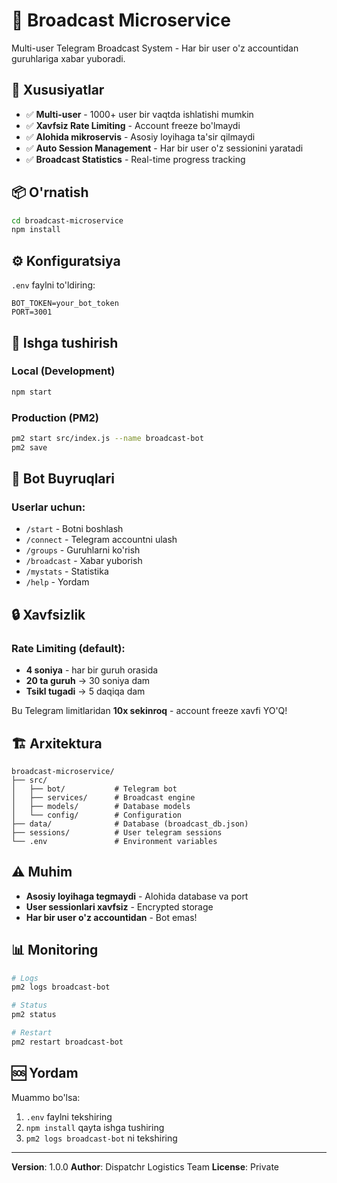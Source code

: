 # 📢 Broadcast Microservice

Multi-user Telegram Broadcast System - Har bir user o'z accountidan guruhlariga xabar yuboradi.

## 🚀 Xususiyatlar

- ✅ **Multi-user** - 1000+ user bir vaqtda ishlatishi mumkin
- ✅ **Xavfsiz Rate Limiting** - Account freeze bo'lmaydi
- ✅ **Alohida mikroservis** - Asosiy loyihaga ta'sir qilmaydi
- ✅ **Auto Session Management** - Har bir user o'z sessionini yaratadi
- ✅ **Broadcast Statistics** - Real-time progress tracking

## 📦 O'rnatish

```bash
cd broadcast-microservice
npm install
```

## ⚙️ Konfiguratsiya

`.env` faylni to'ldiring:

```env
BOT_TOKEN=your_bot_token
PORT=3001
```

## 🎯 Ishga tushirish

### Local (Development)
```bash
npm start
```

### Production (PM2)
```bash
pm2 start src/index.js --name broadcast-bot
pm2 save
```

## 📱 Bot Buyruqlari

### Userlar uchun:
- `/start` - Botni boshlash
- `/connect` - Telegram accountni ulash
- `/groups` - Guruhlarni ko'rish
- `/broadcast` - Xabar yuborish
- `/mystats` - Statistika
- `/help` - Yordam

## 🔒 Xavfsizlik

### Rate Limiting (default):
- **4 soniya** - har bir guruh orasida
- **20 ta guruh** → 30 soniya dam
- **Tsikl tugadi** → 5 daqiqa dam

Bu Telegram limitlaridan **10x sekinroq** - account freeze xavfi YO'Q!

## 🏗️ Arxitektura

```
broadcast-microservice/
├── src/
│   ├── bot/           # Telegram bot
│   ├── services/      # Broadcast engine
│   ├── models/        # Database models
│   └── config/        # Configuration
├── data/              # Database (broadcast_db.json)
├── sessions/          # User telegram sessions
└── .env               # Environment variables
```

## ⚠️ Muhim

- **Asosiy loyihaga tegmaydi** - Alohida database va port
- **User sessionlari xavfsiz** - Encrypted storage
- **Har bir user o'z accountidan** - Bot emas!

## 📊 Monitoring

```bash
# Logs
pm2 logs broadcast-bot

# Status
pm2 status

# Restart
pm2 restart broadcast-bot
```

## 🆘 Yordam

Muammo bo'lsa:
1. `.env` faylni tekshiring
2. `npm install` qayta ishga tushiring
3. `pm2 logs broadcast-bot` ni tekshiring

---

**Version**: 1.0.0
**Author**: Dispatchr Logistics Team
**License**: Private
